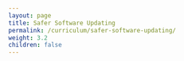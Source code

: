 ```yaml
---
layout: page
title: Safer Software Updating
permalink: /curriculum/safer-software-updating/
weight: 3.2
children: false
---
```

